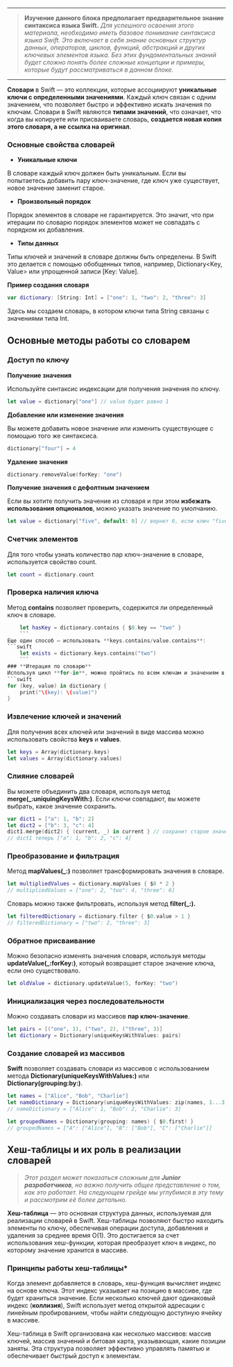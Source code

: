 
---
> **Изучение данного блока предполагает предварительное знание синтаксиса языка Swift.**
*Для успешного освоения этого материала, необходимо иметь базовое понимание синтаксиса языка Swift. Это включает в себя знание основных структур данных, операторов, циклов, функций, абстракций и других ключевых элементов языка. Без этих фундаментальных знаний будет сложно понять более сложные концепции и примеры, которые будут рассматриваться в данном блоке.*
> 
---

**Словари** в Swift — это коллекции, которые ассоциируют **уникальные ключи с определенными значениями**. Каждый ключ связан с одним значением, что позволяет быстро и эффективно искать значения по ключам. Словари в Swift являются **типами значений**, что означает, что когда вы копируете или присваиваете словарь, **создается новая копия этого словаря, а не ссылка на оригинал**.
### **Основные свойства словарей**
- **Уникальные ключи**

В словаре каждый ключ должен быть уникальным. Если вы попытаетесь добавить пару ключ-значение, где ключ уже существует, новое значение заменит старое.

- **Произвольный порядок**

Порядок элементов в словаре не гарантируется. Это значит, что при итерации по словарю порядок элементов может не совпадать с порядком их добавления.

- **Типы данных**

Типы ключей и значений в словаре должны быть определены. В Swift это делается с помощью обобщенных типов, например, Dictionary<Key, Value> или упрощенной записи [Key: Value].

**Пример создания словаря**
```swift
var dictionary: [String: Int] = ["one": 1, "two": 2, "three": 3]
```
Здесь мы создаем словарь, в котором ключи типа String связаны с значениями типа Int.
## **Основные методы работы со словарем**

### **Доступ по ключу**
**Получение значения**

Используйте синтаксис индексации для получения значения по ключу.
```swift
let value = dictionary["one"] // value будет равно 1
```
**Добавление или изменение значения**

Вы можете добавить новое значение или изменить существующее с помощью того же синтаксиса.
```swift
dictionary["four"] = 4
```
**Удаление значения**
```swift
dictionary.removeValue(forKey: "one")
```
**Получение значения с дефолтным значением**

Если вы хотите получить значение из словаря и при этом **избежать использования опционалов**, можно указать значение по умолчанию.
```swift
let value = dictionary["five", default: 0] // вернет 0, если ключ "five" отсутствует
```
### **Счетчик элементов**
Для того чтобы узнать количество пар ключ-значение в словаре, используется свойство count.
```swift
let count = dictionary.count
```
### **Проверка наличия ключа**
Метод **contains** позволяет проверить, содержится ли определенный ключ в словаре.
```swift
    let hasKey = dictionary.contains { $0.key == "two" }
    ```
Еще один способ — использовать **keys.contains/value.contains**:
```swift
    let exists = dictionary.keys.contains("two")
    ```
### **Итерация по словарю**
Используя цикл **for-in**, можно пройтись по всем ключам и значениям в словаре.
```swift
for (key, value) in dictionary {
    print("\(key): \(value)")
}
```
### **Извлечение ключей и значений**
Для получения всех ключей или значений в виде массива можно использовать свойства **keys** и **values**.
```swift
let keys = Array(dictionary.keys)
let values = Array(dictionary.values)
```
### **Слияние словарей**
Вы можете объединить два словаря, используя метод **merge(_:uniquingKeysWith:)**. Если ключи совпадают, вы можете выбрать, какое значение сохранить.
```swift
var dict1 = ["a": 1, "b": 2]
let dict2 = ["b": 3, "c": 4]
dict1.merge(dict2) { (current, _) in current } // сохранит старое значение
// dict1 теперь ["a": 1, "b": 2, "c": 4]
```
### **Преобразование и фильтрация**
Метод **mapValues(_:)** позволяет трансформировать значения в словаре.
```swift
let multipliedValues = dictionary.mapValues { $0 * 2 }
// multipliedValues = ["one": 2, "two": 4, "three": 6]
```
Словарь можно также фильтровать, используя метод **filter(_:).**
```swift
let filteredDictionary = dictionary.filter { $0.value > 1 }
// filteredDictionary = ["two": 2, "three": 3]
```
### **Обратное присваивание**
Можно безопасно изменять значения словаря, используя методы **updateValue(_:forKey:)**, который возвращает старое значение ключа, если оно существовало.
```swift
let oldValue = dictionary.updateValue(5, forKey: "two")
```
### **Инициализация через последовательности**
Можно создавать словари из массивов **пар ключ-значение**.
```swift
let pairs = [("one", 1), ("two", 2), ("three", 3)]
let dictionary = Dictionary(uniqueKeysWithValues: pairs)
```
### **Создание словарей из массивов**
**Swift** позволяет создавать словари из массивов с использованием метода **Dictionary(uniqueKeysWithValues:)** или **Dictionary(grouping:by:)**.
```swift
let names = ["Alice", "Bob", "Charlie"]
let nameDictionary = Dictionary(uniqueKeysWithValues: zip(names, 1...3))
// nameDictionary = ["Alice": 1, "Bob": 2, "Charlie": 3]

let groupedNames = Dictionary(grouping: names) { $0.first! }
// groupedNames = ["A": ["Alice"], "B": ["Bob"], "C": ["Charlie"]]
```
## **Хеш-таблицы и их роль в реализации словарей**
> *Этот раздел может показаться сложным для **Junior разработчиков**, но важно получить общее представление о том, как это работает. На следующем грейде мы углубимся в эту тему и рассмотрим её более детально.*
> 

**Хеш-таблица** — это основная структура данных, используемая для реализации словарей в Swift. Хеш-таблицы позволяют быстро находить элементы по ключу, обеспечивая операции доступа, добавления и удаления за среднее время O(1). Это достигается за счет использования хеш-функции, которая преобразует ключ в индекс, по которому значение хранится в массиве.
### **Принципы работы хеш-таблицы***
Когда элемент добавляется в словарь, хеш-функция вычисляет индекс на основе ключа. Этот индекс указывает на позицию в массиве, где будет храниться значение. Если несколько ключей дают одинаковый индекс (**коллизия**), Swift использует метод открытой адресации с линейным пробированием, чтобы найти следующую доступную ячейку в массиве.

Хеш-таблица в Swift организована как несколько массивов: массив ключей, массив значений и битовая карта, указывающая, какие позиции заняты. Эта структура позволяет эффективно управлять памятью и обеспечивает быстрый доступ к элементам.